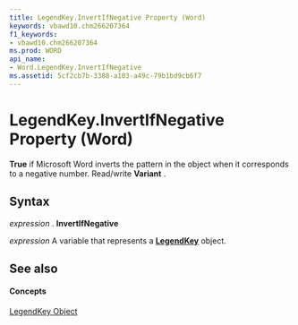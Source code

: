 ```yaml
---
title: LegendKey.InvertIfNegative Property (Word)
keywords: vbawd10.chm266207364
f1_keywords:
- vbawd10.chm266207364
ms.prod: WORD
api_name:
- Word.LegendKey.InvertIfNegative
ms.assetid: 5cf2cb7b-3388-a103-a49c-79b1bd9cb6f7
---
```



# LegendKey.InvertIfNegative Property (Word)

 **True** if Microsoft Word inverts the pattern in the object when it corresponds to a negative number. Read/write **Variant** .


## Syntax

 _expression_ . **InvertIfNegative**

 _expression_ A variable that represents a **[LegendKey](legendkey-object-word.md)** object.


## See also


#### Concepts


[LegendKey Object](legendkey-object-word.md)

